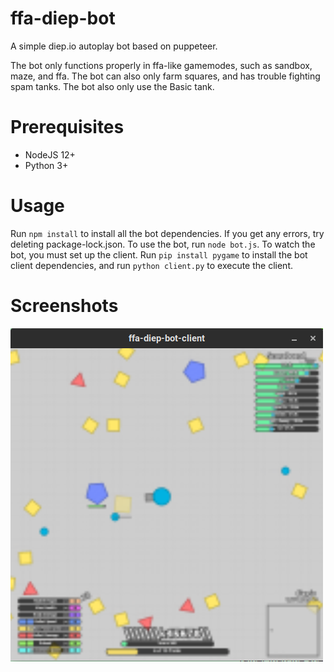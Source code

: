 # ffa-diep-bot
A simple diep.io autoplay bot based on puppeteer.

The bot only functions properly in ffa-like gamemodes, such as sandbox, maze, and ffa. The bot can also only farm squares, and has trouble fighting spam tanks. The bot also only use the Basic tank.

# Prerequisites

* NodeJS 12+
* Python 3+

# Usage

Run `npm install` to install all the bot dependencies. If you get any errors, try deleting package-lock.json. To use the bot, run `node bot.js`. To watch the bot, you must set up the client. Run `pip install pygame` to install the bot client dependencies, and run `python client.py` to execute the client.

# Screenshots

![Image of Bot Client](screenshot.png)
